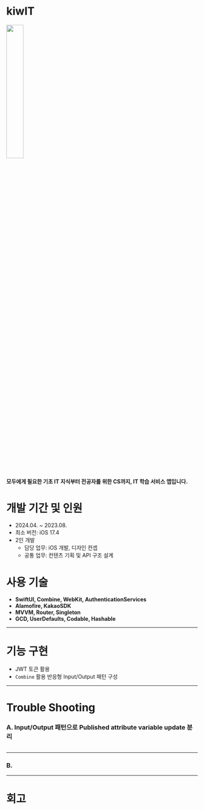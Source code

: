 # kiwIT

<img src = "https://github.com/user-attachments/assets/3dd04065-5a02-4707-8534-9886fad1d4cf" width="30%" height="30%">

#### 모두에게 필요한 기초 IT 지식부터 전공자를 위한 CS까지, IT 학습 서비스 앱입니다.

# 개발 기간 및 인원
- 2024.04. ~ 2023.08.
- 최소 버전: iOS 17.4
- 2인 개발
  - 담당 업무: iOS 개발, 디자인 컨셉
  - 공통 업무: 컨텐츠 기획 및 API 구조 설계

# 사용 기술
- **SwiftUI, Combine, WebKit, AuthenticationServices**
- **Alamofire, KakaoSDK**
- **MVVM, Router, Singleton**
- **GCD, UserDefaults, Codable, Hashable**

------

# 기능 구현

- JWT 토큰 활용
- `Combine` 활용 반응형 Input/Output 패턴 구성


------

# Trouble Shooting

### A. Input/Output 패턴으로 Published attribute variable update 분리

```swift

```

-----

### B. 


------

# 회고

